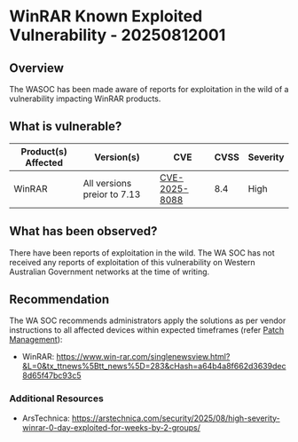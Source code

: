 # WinRAR Known Exploited Vulnerability - 20250812001

## Overview

The WASOC has been made aware of reports for exploitation in the wild of a vulnerability impacting WinRAR products.

## What is vulnerable?

| Product(s) Affected | Version(s) | CVE | CVSS | Severity | 
| ------------------- | ---------- | ----------------------------------------------------------------------------------------------------------------------------------------- | ------------- | --------------------------------------------------------------- |
| WinRAR      | All versions preior to 7.13    | [CVE-2025-8088](https://nvd.nist.gov/vuln/detail/CVE-2025-8088)                                                                         | 8.4           | High |


## What has been observed?

There have been reports of exploitation in the wild.
The WA SOC has not received any reports of exploitation of this vulnerability on Western Australian Government networks at the time of writing.

## Recommendation

The WA SOC recommends administrators apply the solutions as per vendor instructions to all affected devices within expected timeframes (refer [Patch Management](../guidelines/patch-management.md)):

- WinRAR: <https://www.win-rar.com/singlenewsview.html?&L=0&tx_ttnews%5Btt_news%5D=283&cHash=a64b4a8f662d3639dec8d65f47bc93c5>

### Additional Resources

- ArsTechnica: <https://arstechnica.com/security/2025/08/high-severity-winrar-0-day-exploited-for-weeks-by-2-groups/>